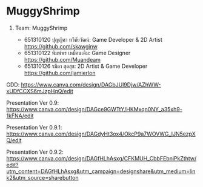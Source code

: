 # MuggyShrimp

1. Team: MuggyShrimp

   - 651310120 ปุญญิศา ทวีชัยวัฒน์: Game Developer & 2D Artist
      https://github.com/skawginw
    - 651310122 พิมพ์พร เหมือนเดิม: Game Designer
      https://github.com/Muandeam
    - 651310126 รมิดา สุดสุข: 2D Artist & Game Developer
      https://github.com/jamierlon

GDD: https://www.canva.com/design/DAGbJUl9Djw/AZhWW-xUDfCCXS6mJzpHqQ/edit

Presentation Ver 0.9: https://www.canva.com/design/DAGce9GWTtY/HKMxqn0NY_a35xh9-1kFNA/edit

Presentation Ver 0.9.1: https://www.canva.com/design/DAGdyHt3ox4/OkcP9a7WOVWG_IJN5ezpXQ/edit

Presentation Ver 0.9.2: https://www.canva.com/design/DAGfHLhAsxg/CFKMUH_CbbFEbniPkZthtw/edit?utm_content=DAGfHLhAsxg&utm_campaign=designshare&utm_medium=link2&utm_source=sharebutton
